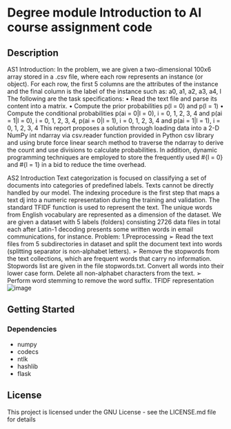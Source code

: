 # Degree module Introduction to AI course assignment code

## Description

AS1
Introduction:
In the problem, we are given a two-dimensional 100x6 array stored in a .csv 
file, where each row represents an instance (or object). For each row, the 
first 5 columns are the attributes of the instance and the final column is the 
label of the instance such as:
a0, a1, a2, a3, a4, l
The following are the task specifications:
• Read the text file and parse its content into a matrix.
• Compute the prior probabilities p(l = 0) and p(l = 1)
• Compute the conditional probabilities p(ai = 0|l = 0), i = 0, 1, 2, 3, 4 
and p(ai = 1|l = 0), i = 0, 1, 2, 3, 4, p(ai = 0|l = 1), i = 0, 1, 2, 3, 4 and 
p(ai = 1|l = 1), i = 0, 1, 2, 3, 4
This report proposes a solution through loading data into a 2-D NumPy int 
ndarray via csv.reader function provided in Python csv library and using 
brute force linear search method to traverse the ndarray to derive the 
count and use divisions to calculate probabilities. In addition, dynamic 
programming techniques are employed to store the frequently used #{l = 0} 
and #{l = 1} in a bid to reduce the time overhead.

AS2
Introduction
Text categorization is focused on classifying a set of documents into categories of 
predefined labels. Texts cannot be directly handled by our model. The indexing 
procedure is the first step that maps a text dj into a numeric representation during the 
training and validation. The standard TFIDF function is used to represent the text. The 
unique words from English vocabulary are represented as a dimension of the dataset.
We are given a dataset with 5 labels (folders) consisting 2726 data files in total each after 
Latin-1 decoding presents some written words in email communications, for instance.
Problem:
1.Preprocessing
➢ Read the text files from 5 subdirectories in dataset and split the document text 
into words (splitting separator is non-alphabet letters).
➢ Remove the stopwords from the text collections, which are frequent words that 
carry no information. Stopwords list are given in the file stopwords.txt. Convert all 
words into their lower case form. Delete all non-alphabet characters from the text.
➢ Perform word stemming to remove the word suffix.
TFIDF representation 
![image](https://user-images.githubusercontent.com/53264047/193474428-f04dcf3f-a7e8-4ccc-9784-337ce4aa0b14.png)

## Getting Started

### Dependencies

* numpy
* codecs
* ntlk
* hashlib
* flask

## License

This project is licensed under the GNU License - see the LICENSE.md file for details
